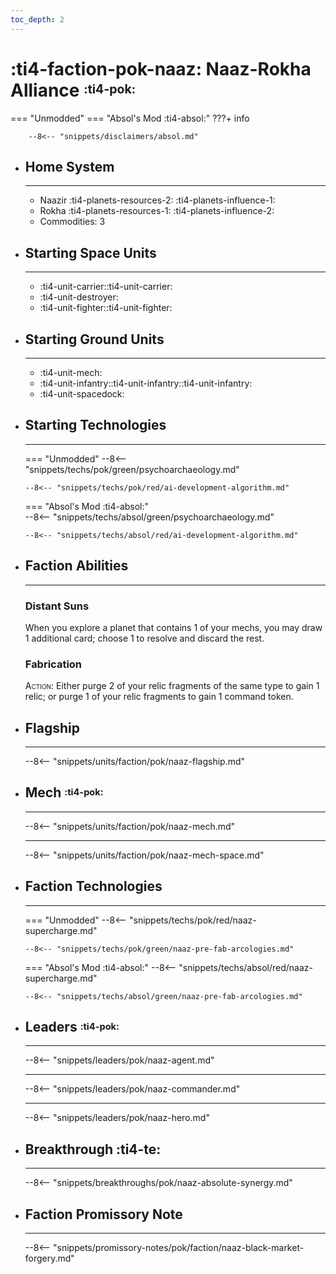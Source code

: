 ```yaml
---
toc_depth: 2
---
```


# :ti4-faction-pok-naaz: Naaz-Rokha Alliance <sup><sub>:ti4-pok:</sub></sup>
=== "Unmodded"
=== "Absol's Mod :ti4-absol:" 
    ???+ info

        --8<-- "snippets/disclaimers/absol.md"

<div class="grid cards" markdown>

-   ## __Home System__

    ---

    * Naazir :ti4-planets-resources-2: :ti4-planets-influence-1:
    * Rokha :ti4-planets-resources-1: :ti4-planets-influence-2:
    * Commodities: 3

</div>

<div class="grid cards" markdown>

-   ## __Starting Space Units__

    ---

    * :ti4-unit-carrier::ti4-unit-carrier:
    * :ti4-unit-destroyer:
    * :ti4-unit-fighter::ti4-unit-fighter:

-   ## __Starting Ground Units__

    ---

    * :ti4-unit-mech:
    * :ti4-unit-infantry::ti4-unit-infantry::ti4-unit-infantry:
    * :ti4-unit-spacedock:

-   ## __Starting Technologies__

    ---
    === "Unmodded"
        --8<-- "snippets/techs/pok/green/psychoarchaeology.md"

        --8<-- "snippets/techs/pok/red/ai-development-algorithm.md"

    === "Absol's Mod :ti4-absol:"  
        --8<-- "snippets/techs/absol/green/psychoarchaeology.md"

        --8<-- "snippets/techs/absol/red/ai-development-algorithm.md"

-   ## __Faction Abilities__

    ---
    ### **Distant Suns**
    
    When you explore a planet that contains 1 of your mechs, you may draw 1 additional card; choose 1 to resolve and discard the rest.

    ### **Fabrication**

    <span style="font-variant:small-caps;">Action</span>: Either purge 2 of your relic fragments of the same type to gain 1 relic; or purge 1 of your relic fragments to gain 1 command token.

-   ## __Flagship__

    ---
    --8<-- "snippets/units/faction/pok/naaz-flagship.md"

-   ## __Mech__ <sup><sub>:ti4-pok:</sub></sup>

    ---
    --8<-- "snippets/units/faction/pok/naaz-mech.md"

    ---

    --8<-- "snippets/units/faction/pok/naaz-mech-space.md"

-   ## __Faction Technologies__

    ---
    === "Unmodded"
        --8<-- "snippets/techs/pok/red/naaz-supercharge.md"

        --8<-- "snippets/techs/pok/green/naaz-pre-fab-arcologies.md"

    === "Absol's Mod :ti4-absol:"
        --8<-- "snippets/techs/absol/red/naaz-supercharge.md"

        --8<-- "snippets/techs/absol/green/naaz-pre-fab-arcologies.md"

-   ## __Leaders__ <sup><sub>:ti4-pok:</sub></sup>

    ---
    
    --8<-- "snippets/leaders/pok/naaz-agent.md"

    ---

    --8<-- "snippets/leaders/pok/naaz-commander.md"

    ---

    --8<-- "snippets/leaders/pok/naaz-hero.md"

- ## __Breakthrough__ :ti4-te:

    ---
    --8<-- "snippets/breakthroughs/pok/naaz-absolute-synergy.md"

-   ## __Faction Promissory Note__

    ---
    --8<-- "snippets/promissory-notes/pok/faction/naaz-black-market-forgery.md"

</div>